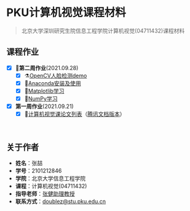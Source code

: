 # PKU计算机视觉课程材料

> 北京大学深圳研究生院信息工程学院计算机视觉(04711432)课程材料

## 课程作业

- [x] :triangular_flag_on_post:**第二周作业**(2021.09.28)
    - [x] :alembic:[OpenCV人脸检测demo](https://github.com/doubleZ0108/Computer-Vision-PKU/blob/master/experiment/Face-Detection-opencv/face-detection.ipynb)
    - [x] :pencil:[Anaconda安装及使用](https://github.com/doubleZ0108/Computer-Vision-PKU/blob/master/docs/anaconda-install.md)
    - [x] :notebook_with_decorative_cover:[Matplotlib学习](https://github.com/doubleZ0108/Computer-Vision-PKU/blob/master/docs/matplotlib-study.ipynb)
    - [x] :notebook_with_decorative_cover:[NumPy学习](https://github.com/doubleZ0108/Computer-Vision-PKU/blob/master/docs/numpy-study.ipynb)
- [x] **第一周作业**(2021.09.21)
    - [x] :page_with_curl:[计算机视觉课论文列表](https://github.com/doubleZ0108/Computer-Vision-PKU/blob/master/paper-reading-list.md)（[腾讯文档版本](https://docs.qq.com/doc/DSGNEZVlES3R0REt0)）

<br/>

## 关于作者

- **姓名**：张喆
- **学号**：2101212846
- **学院**：北京大学信息工程学院
- **课程**：计算机视觉(04711432)
- **指导老师**：[张健助理教授](http://www.ece.pku.edu.cn/info/1012/1075.htm)
- **联系方式**：[doublez@stu.pku.edu.cn](mailto:doublez@stu.pku.edu.cn)
